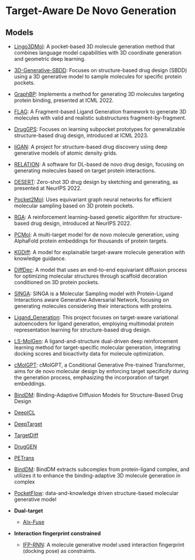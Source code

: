 # Target-Aware De Novo Generation

## Models

- [Lingo3DMol](https://github.com/stonewiseAIDrugDesign/Lingo3DMol): A pocket-based 3D molecule generation method that combines language model capabilities with 3D coordinate generation and geometric deep learning.
- [3D-Generative-SBDD](https://github.com/luost26/3D-Generative-SBDD): Focuses on structure-based drug design (SBDD) using a 3D generative model to sample molecules for specific protein pockets.
- [GraphBP](https://github.com/divelab/GraphBP): Implements a method for generating 3D molecules targeting protein binding, presented at ICML 2022.
- [FLAG](https://github.com/zaixizhang/FLAG): A Fragment-based Ligand Generation framework to generate 3D molecules with valid and realistic substructures fragment-by-fragment.
- [DrugGPS](https://github.com/zaixizhang/DrugGPS_ICML23): Focuses on learning subpocket prototypes for generalizable structure-based drug design, introduced at ICML 2023.
- [liGAN](https://github.com/mattragoza/liGAN): A project for structure-based drug discovery using deep generative models of atomic density grids.
- [RELATION](https://github.com/micahwang/RELATION): A software for DL-based de novo drug design, focusing on generating molecules based on target protein interactions.
- [DESERT](https://github.com/longlongman/DESERT): Zero-shot 3D drug design by sketching and generating, as presented at NeurIPS 2022.
- [Pocket2Mol](https://github.com/pengxingang/Pocket2Mol): Uses equivariant graph neural networks for efficient molecular sampling based on 3D protein pockets.
- [RGA](https://github.com/futianfan/reinforced-genetic-algorithm): A reinforcement learning-based genetic algorithm for structure-based drug design, introduced at NeurIPS 2022.
- [PCMol](https://github.com/CDDLeiden/PCMol): A multi-target model for de novo molecule generation, using AlphaFold protein embeddings for thousands of protein targets.
- [KGDiff](https://github.com/CMACH508/KGDiff): A model for explainable target-aware molecule generation with knowledge guidance.
- [DiffDec](https://github.com/biomed-AI/DiffDec/blob/master/README.md): A model that uses an end-to-end equivariant diffusion process for optimizing molecular structures through scaffold decoration conditioned on 3D protein pockets.
- [SINGA](https://github.com/Isomorpfishm/SINGA): SINGA is a Molecular Sampling model with Protein-Ligand Interactions aware Generative Adversarial Network, focusing on generating molecules considering their interactions with proteins.
- [Ligand_Generation](https://github.com/HySonLab/Ligand_Generation): This project focuses on target-aware variational autoencoders for ligand generation, employing multimodal protein representation learning for structure-based drug design.
- [LS-MolGen](https://github.com/songleee/LS-MolGen): A ligand-and-structure dual-driven deep reinforcement learning method for target-specific molecular generation, integrating docking scores and bioactivity data for molecule optimization.
- [cMolGPT](https://github.com/VV123/cMolGPT): cMolGPT, a Conditional Generative Pre-trained Transformer, aims for de novo molecular design by enforcing target specificity during the generation process, emphasizing the incorporation of target embeddings.
- [BindDM](https://github.com/YangLing0818/BindDM): Binding-Adaptive Diffusion Models for Structure-Based Drug Design
- [DeepICL](https://github.com/ACE-KAIST/DeepICL)
- [DeepTarget](https://github.com/ehoogeboom/e3_diffusion_for_molecules)
- [TargetDiff](https://github.com/guanjq/targetdiff)
- [DrugGEN](https://github.com/asarigun/DrugGEN)
- [PETrans](https://github.com/Chinafor/PETrans)
- [BindDM](https://github.com/YangLing0818/BindDM): BindDM extracts subcomplex from protein-ligand complex, and utilizes it to enhance the binding-adaptive 3D molecule generation in complex
- [PocketFlow](https://github.com/Saoge123/PocketFlow): data-and-knowledge driven structure-based molecular generative model

- **Dual-target**
  - [Alx-Fuse](https://github.com/biomed-AI/AIxFuse)

- **Interaction fingerprint constrained**
  - [IFP-RNN](https://github.com/jeah-z/IFP-RNN): A molecule generative model used interaction fingerprint (docking pose) as constraints.
